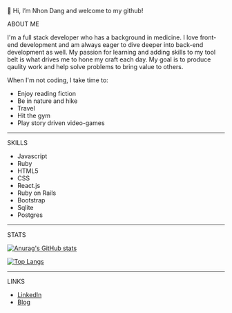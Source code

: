 👋 Hi, I’m Nhon Dang and welcome to my github!


ABOUT ME

I'm a full stack developer who has a background in medicine. I love front-end development and am always eager to dive deeper into back-end development as well. My passion for learning and adding skills to my tool belt is what drives me to hone my craft each day. My goal is to produce qaulity work and help solve problems to bring value to others. 

When I'm not coding, I take time to:
  
- Enjoy reading fiction
- Be in nature and hike
- Travel
- Hit the gym
- Play story driven video-games
_________________________________________________________________________________________________________________________________________________________________
SKILLS 

- Javascript
- Ruby
- HTML5
- CSS
- React.js
- Ruby on Rails
- Bootstrap
- Sqlite
- Postgres
_________________________________________________________________________________________________________________________________________________________________
STATS

[![Anurag's GitHub stats](https://github-readme-stats.vercel.app/api?username=dangnhon&show_icons=true&theme=synthwave)](https://github.com/anuraghazra/github-readme-stats)

[![Top Langs](https://github-readme-stats.vercel.app/api/top-langs/?username=dangnhon&layout=compact)](https://github.com/anuraghazra/github-readme-stats)

_________________________________________________________________________________________________________________________________________________________________
LINKS 

- [LinkedIn](https://www.linkedin.com/in/dangnhon/)
- [Blog](https://dang-nhon.medium.com/)

<!---
dangnhon/dangnhon is a ✨ special ✨ repository because its `README.md` (this file) appears on your GitHub profile.
You can click the Preview link to take a look at your changes.
--->
